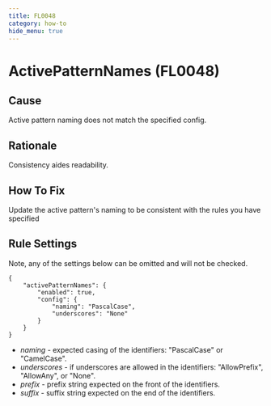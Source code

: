 ```yaml
---
title: FL0048
category: how-to
hide_menu: true
---
```


# ActivePatternNames (FL0048)

## Cause

Active pattern naming does not match the specified config.

## Rationale

Consistency aides readability.

## How To Fix

Update the active pattern's naming to be consistent with the rules you have specified

## Rule Settings

Note, any of the settings below can be omitted and will not be checked.

    {
        "activePatternNames": {
            "enabled": true,
            "config": {
                "naming": "PascalCase",
                "underscores": "None"
            }
        }
    }

* *naming* - expected casing of the identifiers: "PascalCase" or "CamelCase".
* *underscores* - if underscores are allowed in the identifiers: "AllowPrefix", "AllowAny", or "None".
* *prefix* - prefix string expected on the front of the identifiers.
* *suffix* - suffix string expected on the end of the identifiers.
